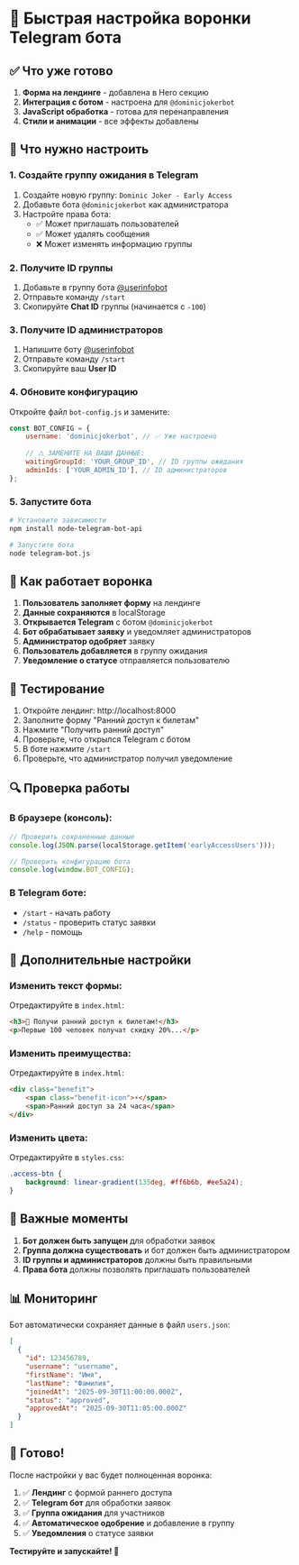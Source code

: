 # 🚀 Быстрая настройка воронки Telegram бота

## ✅ Что уже готово

1. **Форма на лендинге** - добавлена в Hero секцию
2. **Интеграция с ботом** - настроена для `@dominicjokerbot`
3. **JavaScript обработка** - готова для перенаправления
4. **Стили и анимации** - все эффекты добавлены

## 🔧 Что нужно настроить

### 1. Создайте группу ожидания в Telegram

1. Создайте новую группу: `Dominic Joker - Early Access`
2. Добавьте бота `@dominicjokerbot` как администратора
3. Настройте права бота:
   - ✅ Может приглашать пользователей
   - ✅ Может удалять сообщения
   - ❌ Может изменять информацию группы

### 2. Получите ID группы

1. Добавьте в группу бота [@userinfobot](https://t.me/userinfobot)
2. Отправьте команду `/start`
3. Скопируйте **Chat ID** группы (начинается с `-100`)

### 3. Получите ID администраторов

1. Напишите боту [@userinfobot](https://t.me/userinfobot)
2. Отправьте команду `/start`
3. Скопируйте ваш **User ID**

### 4. Обновите конфигурацию

Откройте файл `bot-config.js` и замените:

```javascript
const BOT_CONFIG = {
    username: 'dominicjokerbot', // ✅ Уже настроено
    
    // ⚠️ ЗАМЕНИТЕ НА ВАШИ ДАННЫЕ:
    waitingGroupId: 'YOUR_GROUP_ID', // ID группы ожидания
    adminIds: ['YOUR_ADMIN_ID'], // ID администраторов
};
```

### 5. Запустите бота

```bash
# Установите зависимости
npm install node-telegram-bot-api

# Запустите бота
node telegram-bot.js
```

## 🎯 Как работает воронка

1. **Пользователь заполняет форму** на лендинге
2. **Данные сохраняются** в localStorage
3. **Открывается Telegram** с ботом `@dominicjokerbot`
4. **Бот обрабатывает заявку** и уведомляет администраторов
5. **Администратор одобряет** заявку
6. **Пользователь добавляется** в группу ожидания
7. **Уведомление о статусе** отправляется пользователю

## 📱 Тестирование

1. Откройте лендинг: http://localhost:8000
2. Заполните форму "Ранний доступ к билетам"
3. Нажмите "Получить ранний доступ"
4. Проверьте, что открылся Telegram с ботом
5. В боте нажмите `/start`
6. Проверьте, что администратор получил уведомление

## 🔍 Проверка работы

### В браузере (консоль):
```javascript
// Проверить сохраненные данные
console.log(JSON.parse(localStorage.getItem('earlyAccessUsers')));

// Проверить конфигурацию бота
console.log(window.BOT_CONFIG);
```

### В Telegram боте:
- `/start` - начать работу
- `/status` - проверить статус заявки
- `/help` - помощь

## 🎨 Дополнительные настройки

### Изменить текст формы:
Отредактируйте в `index.html`:
```html
<h3>🎫 Получи ранний доступ к билетам!</h3>
<p>Первые 100 человек получат скидку 20%...</p>
```

### Изменить преимущества:
Отредактируйте в `index.html`:
```html
<div class="benefit">
    <span class="benefit-icon">⚡</span>
    <span>Ранний доступ за 24 часа</span>
</div>
```

### Изменить цвета:
Отредактируйте в `styles.css`:
```css
.access-btn {
    background: linear-gradient(135deg, #ff6b6b, #ee5a24);
}
```

## 🚨 Важные моменты

1. **Бот должен быть запущен** для обработки заявок
2. **Группа должна существовать** и бот должен быть администратором
3. **ID группы и администраторов** должны быть правильными
4. **Права бота** должны позволять приглашать пользователей

## 📊 Мониторинг

Бот автоматически сохраняет данные в файл `users.json`:
```json
[
  {
    "id": 123456789,
    "username": "username",
    "firstName": "Имя",
    "lastName": "Фамилия",
    "joinedAt": "2025-09-30T11:00:00.000Z",
    "status": "approved",
    "approvedAt": "2025-09-30T11:05:00.000Z"
  }
]
```

## 🎉 Готово!

После настройки у вас будет полноценная воронка:

1. ✅ **Лендинг** с формой раннего доступа
2. ✅ **Telegram бот** для обработки заявок
3. ✅ **Группа ожидания** для участников
4. ✅ **Автоматическое одобрение** и добавление в группу
5. ✅ **Уведомления** о статусе заявки

**Тестируйте и запускайте! 🚀**

